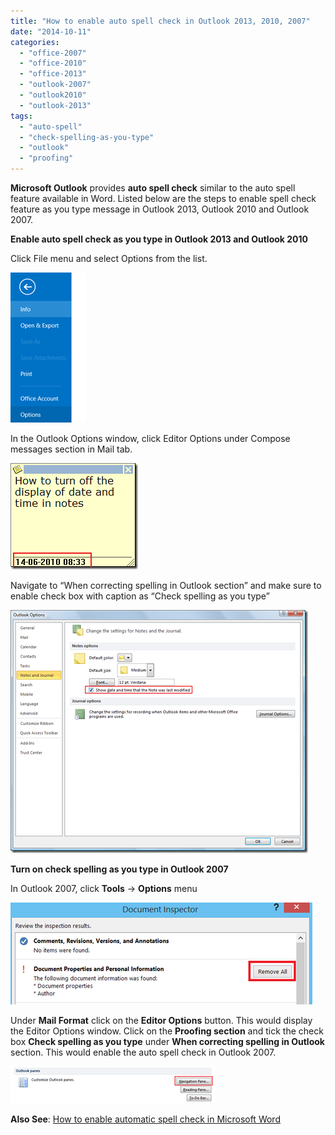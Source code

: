 ```yaml
---
title: "How to enable auto spell check in Outlook 2013, 2010, 2007"
date: "2014-10-11"
categories: 
  - "office-2007"
  - "office-2010"
  - "office-2013"
  - "outlook-2007"
  - "outlook2010"
  - "outlook-2013"
tags: 
  - "auto-spell"
  - "check-spelling-as-you-type"
  - "outlook"
  - "proofing"
---
```


**Microsoft Outlook** provides **auto spell check** similar to the auto spell feature available in Word. Listed below are the steps to enable spell check feature as you type message in Outlook 2013, Outlook 2010 and Outlook 2007.

**Enable auto spell check as you type in Outlook 2013 and Outlook 2010**

Click File menu and select Options from the list.

[![Options in Outlook 2013 and Outlook 2010](images/image_thumb27.png "Options in Outlook 2013 and Outlook 2010")](http://blogmines.com/blog/wp-content/uploads/2014/08/image27.png)

In the Outlook Options window, click Editor Options under Compose messages section in Mail tab.

[![Compose messages settings in Outlook 2013 and Outlook 2010](images/image_thumb28.png "Compose messages settings in Outlook 2013 and Outlook 2010")](http://blogmines.com/blog/wp-content/uploads/2014/08/image28.png)

Navigate to “When correcting spelling in Outlook section” and make sure to enable check box with caption as “Check spelling as you type”

[![enable auto spell check in Outlook 2013 and Outlook 2010](images/image_thumb29.png "enable auto spell check in Outlook 2013 and Outlook 2010")](http://blogmines.com/blog/wp-content/uploads/2014/08/image29.png)

**Turn on check spelling as you type in Outlook 2007**

In Outlook 2007, click **Tools** -> **Options** menu

[![Editor Options Outlook 2007](images/image_thumb7.png "Editor Options Outlook 2007")](http://blogmines.com/blog/wp-content/uploads/2009/12/image7.png)

Under **Mail Format** click on the **Editor Options** button. This would display the Editor Options window. Click on the **Proofing section** and tick the check box **Check spelling as you type** under **When correcting spelling in Outlook** section. This would enable the auto spell check in Outlook 2007.

[![Outlook 2007 Auto Spell Check](images/image_thumb8.png "Outlook 2007 Auto Spell Check")](http://blogmines.com/blog/wp-content/uploads/2009/12/image8.png)

**Also See**: [How to enable automatic spell check in Microsoft Word](http://blogmines.com/blog/how-to-turn-on-the-automatic-spell-check-in-word-2010/)
